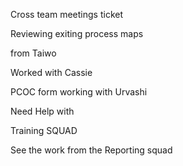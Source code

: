 Cross team meetings ticket

Reviewing exiting process maps

from Taiwo

Worked with Cassie

PCOC form working with Urvashi

Need Help with

Training SQUAD

See the work from the Reporting squad